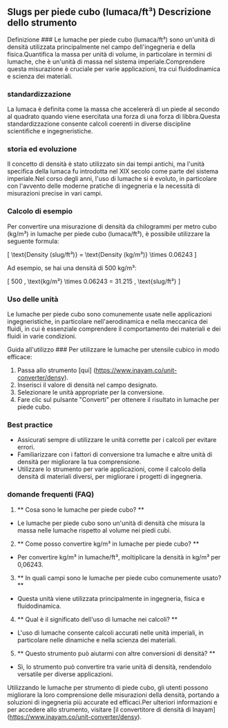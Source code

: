 ## Slugs per piede cubo (lumaca/ft³) Descrizione dello strumento

Definizione ###
Le lumache per piede cubo (lumaca/ft³) sono un'unità di densità utilizzata principalmente nel campo dell'ingegneria e della fisica.Quantifica la massa per unità di volume, in particolare in termini di lumache, che è un'unità di massa nel sistema imperiale.Comprendere questa misurazione è cruciale per varie applicazioni, tra cui fluidodinamica e scienza dei materiali.

### standardizzazione
La lumaca è definita come la massa che accelererà di un piede al secondo al quadrato quando viene esercitata una forza di una forza di libbra.Questa standardizzazione consente calcoli coerenti in diverse discipline scientifiche e ingegneristiche.

### storia ed evoluzione
Il concetto di densità è stato utilizzato sin dai tempi antichi, ma l'unità specifica della lumaca fu introdotta nel XIX secolo come parte del sistema imperiale.Nel corso degli anni, l'uso di lumache si è evoluto, in particolare con l'avvento delle moderne pratiche di ingegneria e la necessità di misurazioni precise in vari campi.

### Calcolo di esempio
Per convertire una misurazione di densità da chilogrammi per metro cubo (kg/m³) in lumache per piede cubo (lumaca/ft³), è possibile utilizzare la seguente formula:

\[ \text{Density (slug/ft³)} = \text{Density (kg/m³)} \times 0.06243 \]

Ad esempio, se hai una densità di 500 kg/m³:

\[ 500 \, \text{kg/m³} \times 0.06243 = 31.215 \, \text{slug/ft³} \]

### Uso delle unità
Le lumache per piede cubo sono comunemente usate nelle applicazioni ingegneristiche, in particolare nell'aerodinamica e nella meccanica dei fluidi, in cui è essenziale comprendere il comportamento dei materiali e dei fluidi in varie condizioni.

Guida all'utilizzo ###
Per utilizzare le lumache per utensile cubico in modo efficace:
1. Passa allo strumento [qui] (https://www.inayam.co/unit-converter/densy).
2. Inserisci il valore di densità nel campo designato.
3. Selezionare le unità appropriate per la conversione.
4. Fare clic sul pulsante "Converti" per ottenere il risultato in lumache per piede cubo.

### Best practice
- Assicurati sempre di utilizzare le unità corrette per i calcoli per evitare errori.
- Familiarizzare con i fattori di conversione tra lumache e altre unità di densità per migliorare la tua comprensione.
- Utilizzare lo strumento per varie applicazioni, come il calcolo della densità di materiali diversi, per migliorare i progetti di ingegneria.

### domande frequenti (FAQ)

1. ** Cosa sono le lumache per piede cubo? **
- Le lumache per piede cubo sono un'unità di densità che misura la massa nelle lumache rispetto al volume nei piedi cubi.

2. ** Come posso convertire kg/m³ in lumache per piede cubo? **
- Per convertire kg/m³ in lumache/ft³, moltiplicare la densità in kg/m³ per 0,06243.

3. ** In quali campi sono le lumache per piede cubo comunemente usato? **
- Questa unità viene utilizzata principalmente in ingegneria, fisica e fluidodinamica.

4. ** Qual è il significato dell'uso di lumache nei calcoli? **
- L'uso di lumache consente calcoli accurati nelle unità imperiali, in particolare nelle dinamiche e nella scienza dei materiali.

5. ** Questo strumento può aiutarmi con altre conversioni di densità? **
- Sì, lo strumento può convertire tra varie unità di densità, rendendolo versatile per diverse applicazioni.

Utilizzando le lumache per strumento di piede cubo, gli utenti possono migliorare la loro comprensione delle misurazioni della densità, portando a soluzioni di ingegneria più accurate ed efficaci.Per ulteriori informazioni e per accedere allo strumento, visitare [il convertitore di densità di Inayam] (https://www.inayam.co/unit-converter/densy).